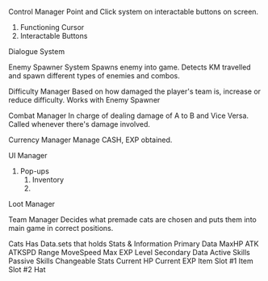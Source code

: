 Control Manager
 Point and Click system on interactable buttons on screen.
 1. Functioning Cursor
 2. Interactable Buttons

Dialogue System

Enemy Spawner System
 Spawns enemy into game. Detects KM travelled and spawn different types of enemies and combos.

Difficulty Manager
 Based on how damaged the player's team is, increase or reduce difficulty. Works with Enemy Spawner

Combat Manager
 In charge of dealing damage of A to B and Vice Versa. Called whenever there's damage involved.

Currency Manager
 Manage CASH, EXP obtained.

UI Manager
1. Pop-ups
	1. Inventory
	2. 

Loot Manager

Team Manager
 Decides what premade cats are chosen and puts them into main game in correct positions.

Cats
 Has Data.sets that holds Stats & Information
 Primary Data
	 MaxHP
	 ATK
	 ATKSPD
	 Range
	 MoveSpeed
	 Max EXP
	 Level
 Secondary Data
	 Active Skills
	 Passive Skills
 Changeable Stats
	Current HP
	Current EXP
Item Slot #1
Item Slot #2
Hat